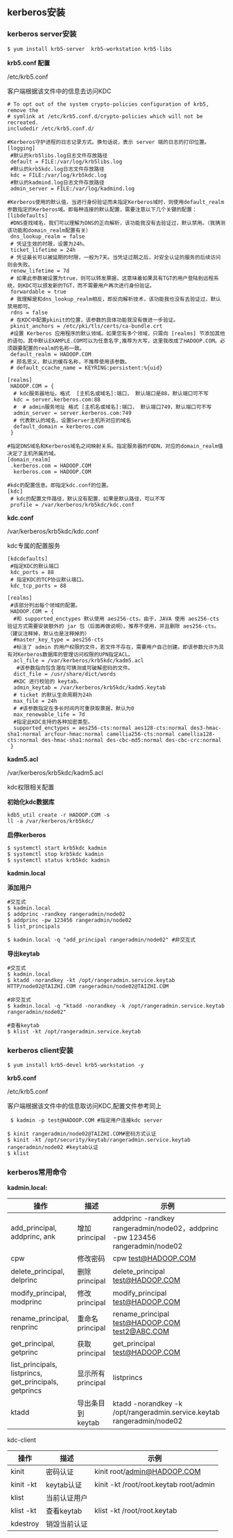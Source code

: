 ## kerberos安装

### kerberos server安装

```shell
$ yum install krb5-server  krb5-workstation krb5-libs
```

**krb5.conf 配置**

/etc/krb5.conf

客户端根据该文件中的信息去访问KDC

```properties
# To opt out of the system crypto-policies configuration of krb5, remove the
# symlink at /etc/krb5.conf.d/crypto-policies which will not be recreated.
includedir /etc/krb5.conf.d/

#Kerberos守护进程的日志记录方式。换句话说，表示 server 端的日志的打印位置。
[logging]
 #默认的krb5libs.log日志文件存放路径
 default = FILE:/var/log/krb5libs.log
 #默认的krb5kdc.log日志文件存放路径
 kdc = FILE:/var/log/krb5kdc.log
 #默认的kadmind.log日志文件存放路径
 admin_server = FILE:/var/log/kadmind.log

#Kerberos使用的默认值，当进行身份验证而未指定Kerberos域时，则使用default_realm参数指定的Kerberos域。即每种连接的默认配置，需要注意以下几个关键的配置：
[libdefaults]
 #DNS查找域名，我们可以理解为DNS的正向解析，该功能我没有去验证过，默认禁用。（我猜测该功能和domain_realm配置有关）
 dns_lookup_realm = false
 # 凭证生效的时限，设置为24h。
 ticket_lifetime = 24h
 # 凭证最长可以被延期的时限，一般为7天。当凭证过期之后，对安全认证的服务的后续访问则会失败。
 renew_lifetime = 7d
 # 如果此参数被设置为true，则可以转发票据，这意味着如果具有TGT的用户登陆到远程系统，则KDC可以颁发新的TGT，而不需要用户再次进行身份验证。
 forwardable = true
 # 我理解是和dns_lookup_realm相反，即反向解析技术，该功能我也没有去验证过，默认禁用即可。
 rdns = false
 # 在KDC中配置pkinit的位置，该参数的具体功能我没有做进一步验证。
 pkinit_anchors = /etc/pki/tls/certs/ca-bundle.crt
 #设置 Kerberos 应用程序的默认领域。如果您有多个领域，只需向 [realms] 节添加其他的语句。其中默认EXAMPLE.COM可以为任意名字,推荐为大写，这里我改成了HADOOP.COM。必须跟要配置的realm的名称一致。
 default_realm = HADOOP.COM
 # 顾名思义，默认的缓存名称，不推荐使用该参数。
 # default_ccache_name = KEYRING:persistent:%{uid}

[realms]
 HADOOP.COM = {
  # kdc服务器地址。格式  [主机名或域名]:端口， 默认端口是88，默认端口可不写
  kdc = server.kerberos.com:88
  #  # admin服务地址 格式 [主机名或域名]:端口， 默认端口749，默认端口可不写
  admin_server = server.kerberos.com:749
  # 代表默认的域名，设置Server主机所对应的域名
  default_domain = kerberos.com
 }
 
#指定DNS域名和Kerberos域名之间映射关系。指定服务器的FQDN，对应的domain_realm值决定了主机所属的域。
[domain_realm]
 .kerberos.com = HADOOP.COM
  kerberos.com = HADOOP.COM

#kdc的配置信息。即指定kdc.conf的位置。
[kdc]
 # kdc的配置文件路径，默认没有配置，如果是默认路径，可以不写
 profile = /var/kerberos/krb5kdc/kdc.conf
```



**kdc.conf**

/var/kerberos/krb5kdc/kdc.conf

kdc专属的配置服务

```properties
[kdcdefaults]
 #指定KDC的默认端口
 kdc_ports = 88
 # 指定KDC的TCP协议默认端口。
 kdc_tcp_ports = 88

[realms]
 #该部分列出每个领域的配置。
 HADOOP.COM = {
  #和 supported_enctypes 默认使用 aes256-cts。由于，JAVA 使用 aes256-cts 验证方式需要安装额外的 jar 包（后面再做说明）。推荐不使用，并且删除 aes256-cts。（建议注释掉，默认也是注释掉的）
  #master_key_type = aes256-cts
  #标注了 admin 的用户权限的文件，若文件不存在，需要用户自己创建。即该参数允许为具有对Kerberos数据库的管理访问权限的UPN指定ACL。
  acl_file = /var/kerberos/krb5kdc/kadm5.acl
   #该参数指向包含潜在可猜测或可破解密码的文件。
  dict_file = /usr/share/dict/words
  #KDC 进行校验的 keytab。
  admin_keytab = /var/kerberos/krb5kdc/kadm5.keytab
  # ticket 的默认生命周期为24h
  max_file = 24h
  # #该参数指定在多长时间内可重获取票据，默认为0
  max_renewable_life = 7d
  #指定此KDC支持的各种加密类型。
  supported_enctypes = aes256-cts:normal aes128-cts:normal des3-hmac-sha1:normal arcfour-hmac:normal camellia256-cts:normal camellia128-cts:normal des-hmac-sha1:normal des-cbc-md5:normal des-cbc-crc:normal
 }

```

**kadm5.acl**

/var/kerberos/krb5kdc/kadm5.acl

kdc权限相关配置

**初始化kdc数据库**

```shell
kdb5_util create -r HADOOP.COM -s
ll -a /var/kerberos/krb5kdc/
```

**启停kerberos**

```shell
$ systemctl start krb5kdc kadmin
$ systemctl stop krb5kdc kadmin
$ systemctl status krb5kdc kadmin
```

**kadmin.local**

**添加用户**

```shell
#交互式
$ kadmin.local
$ addprinc -randkey rangeradmin/node02
$ addprinc -pw 123456 rangeradmin/node02
$ list_principals
```

```shell
$ kadmin.local -q "add_principal rangeradmin/node02" #非交互式
```

**导出keytab**

```shell
#交互式
$ kadmin.local
$ ktadd -norandkey -kt /opt/rangeradmin.service.keytab HTTP/node02@TAIZHI.COM rangeradmin/node02@TAIZHI.COM
```

```shell
#非交互式
$ kadmin.local -q "ktadd -norandkey -k /opt/rangeradmin.service.keytab rangeradmin/node02"
```

```shell
#查看keytab
$ klist -kt /opt/rangeradmin.service.keytab
```



### kerberos client安装

```shell
$ yum install krb5-devel krb5-workstation -y
```

**krb5.conf**

/etc/krb5.conf

客户端根据该文件中的信息取访问KDC,配置文件参考同上

```SHELL
 $ kadmin -p test@HADOOP.COM #指定用户连接kdc server
```

```shell
$ kinit rangeradmin/node02@TAIZHI.COM#密码方式认证
$ kinit -kt /opt/security/keytab/rangeradmin.service.keytab rangeradmin/node02 #keytab认证
$ klist
```



### kerberos常用命令

**kadmin.local:**

| 操作                                       | 描述             | 示例                                       |
| ---------------------------------------- | -------------- | ---------------------------------------- |
| add_principal, addprinc, ank             | 增加 principal   | addprinc -randkey rangeradmin/node02，addprinc -pw 123456 rangeradmin/node02 |
| cpw                                      | 修改密码           | cpw test@HADOOP.COM                      |
| delete_principal, delprinc               | 删除 principal   | delete_principal test@HADOOP.COM         |
| modify_principal, modprinc               | 修改 principal   | modify_principal test@HADOOP.COM         |
| rename_principal, renprinc               | 重命名 principal  | rename_principal test@HADOOP.COM test2@ABC.COM |
| get_principal, getprinc                  | 获取 principal   | get_principal test@HADOOP.COM            |
| list_principals, listprincs, get_principals, getprincs | 显示所有 principal | listprincs                               |
| ktadd                                    | 导出条目到 keytab   | ktadd -norandkey -k /opt/rangeradmin.service.keytab rangeradmin/node02 |

kdc-client

| 操作        | 描述       | 示例                                     |
| --------- | -------- | -------------------------------------- |
| kinit     | 密码认证     | kinit root/admin@HADOOP.COM            |
| kinit -kt | keytab认证 | kinit -kt /root/root.keytab root/admin |
| klist     | 当前认证用户   |                                        |
| klist -kt | 查看keytab | klist -kt /root/root.keytab            |
| kdestroy  | 销毁当前认证   |                                        |

